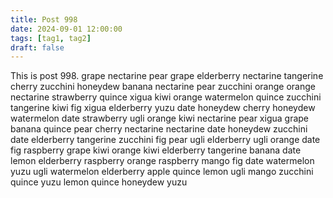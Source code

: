 ```yaml
---
title: Post 998
date: 2024-09-01 12:00:00
tags: [tag1, tag2]
draft: false
---
```

This is post 998.
grape
nectarine
pear
grape
elderberry
nectarine
tangerine
cherry
zucchini
honeydew
banana
nectarine
pear
zucchini
orange
orange
nectarine
strawberry
quince
xigua
kiwi
orange
watermelon
quince
zucchini
tangerine
kiwi
fig
xigua
elderberry
yuzu
date
honeydew
cherry
honeydew
watermelon
date
strawberry
ugli
orange
kiwi
nectarine
pear
xigua
grape
banana
quince
pear
cherry
nectarine
nectarine
date
honeydew
zucchini
date
elderberry
tangerine
zucchini
fig
pear
ugli
elderberry
ugli
orange
date
fig
raspberry
grape
kiwi
orange
kiwi
elderberry
tangerine
banana
date
lemon
elderberry
raspberry
orange
raspberry
mango
fig
date
watermelon
yuzu
ugli
watermelon
elderberry
apple
quince
lemon
ugli
mango
zucchini
quince
yuzu
lemon
quince
honeydew
yuzu
